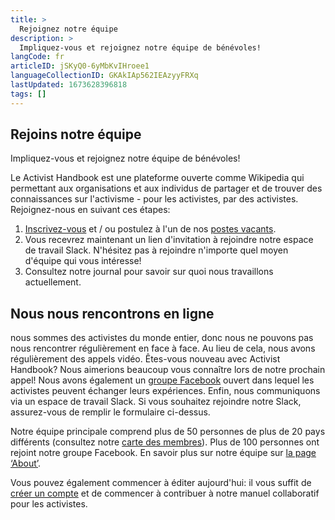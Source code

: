 ```yaml
---
title: >
  Rejoignez notre équipe
description: >
  Impliquez-vous et rejoignez notre équipe de bénévoles!
langCode: fr
articleID: jSKyQ0-6yMbKvIHroee1
languageCollectionID: GKAkIAp562IEAzyyFRXq
lastUpdated: 1673628396818
tags: []
---
```


## Rejoins notre équipe

Impliquez-vous et rejoignez notre équipe de bénévoles!

Le Activist Handbook est une plateforme ouverte comme Wikipedia qui permettant aux organisations et aux individus de partager et de trouver des connaissances sur l'activisme - pour les activistes, par des activistes. Rejoignez-nous en suivant ces étapes:

1.  [Inscrivez-vous](https://mailchi.mp/activisthandbook/join) et / ou postulez à l'un de nos [postes vacants](/vacancies).
2.  Vous recevrez maintenant un lien d'invitation à rejoindre notre espace de travail Slack. N'hésitez pas à rejoindre n'importe quel moyen d'équipe qui vous intéresse!
3.  Consultez notre journal pour savoir sur quoi nous travaillons actuellement.

<div></div>

## Nous nous rencontrons en ligne

nous sommes des activistes du monde entier, donc nous ne pouvons pas nous rencontrer régulièrement en face à face. Au lieu de cela, nous avons régulièrement des appels vidéo. Êtes-vous nouveau avec Activist Handbook? Nous aimerions beaucoup vous connaître lors de notre prochain appel! Nous avons également un [groupe Facebook](https://www.facebook.com/groups/activisthandbook/) ouvert dans lequel les activistes peuvent échanger leurs expériences. Enfin, nous communiquons via un espace de travail Slack. Si vous souhaitez rejoindre notre Slack, assurez-vous de remplir le formulaire ci-dessus.

Notre équipe principale comprend plus de 50 personnes de plus de 20 pays différents (consultez notre [carte des membres](/map)). Plus de 100 personnes ont rejoint notre groupe Facebook. En savoir plus sur notre équipe sur [la page ‘About’](/about).

Vous pouvez également commencer à éditer aujourd'hui: il vous suffit de [créer un compte](/login) et de commencer à contribuer à notre manuel collaboratif pour les activistes.